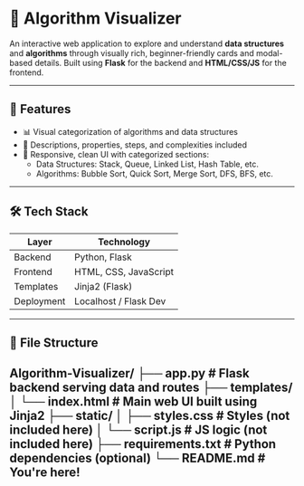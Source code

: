 # 🧠 Algorithm Visualizer

An interactive web application to explore and understand **data structures** and **algorithms** through visually rich, beginner-friendly cards and modal-based details. Built using **Flask** for the backend and **HTML/CSS/JS** for the frontend.

---

## 🚀 Features

- 📊 Visual categorization of algorithms and data structures
- 🧩 Descriptions, properties, steps, and complexities included
- 🎨 Responsive, clean UI with categorized sections:
  - Data Structures: Stack, Queue, Linked List, Hash Table, etc.
  - Algorithms: Bubble Sort, Quick Sort, Merge Sort, DFS, BFS, etc.

---

## 🛠️ Tech Stack

| Layer         | Technology            |
|---------------|------------------------|
| Backend       | Python, Flask          |
| Frontend      | HTML, CSS, JavaScript  |
| Templates     | Jinja2 (Flask)         |
| Deployment    | Localhost / Flask Dev  |

---

## 📁 File Structure

Algorithm-Visualizer/
├── app.py # Flask backend serving data and routes
├── templates/
│ └── index.html # Main web UI built using Jinja2
├── static/
│ ├── styles.css # Styles (not included here)
│ └── script.js # JS logic (not included here)
├── requirements.txt # Python dependencies (optional)
└── README.md # You're here!
---
